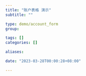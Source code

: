 ```yaml
---
title: "账户表格 演示"
subtitle: ""

type: demo/account_form
group:

tags: []
categories: []

aliases:

date: "2023-03-28T00:00:28+08:00"

---
```

